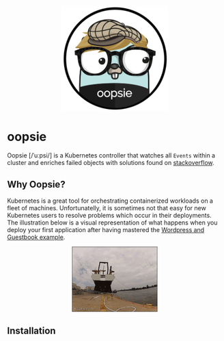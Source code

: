 <p align="center"><img src="docs/images/logo_v1.png" width="250"></p>

# oopsie

Oopsie [/ˈuːpsi/] is a Kubernetes controller that watches all `Events` within a cluster and enriches failed objects with solutions found on [stackoverflow](https://stackoverflow.com).

## Why Oopsie?

Kubernetes is a great tool for orchestrating containerized workloads on a fleet of machines. Unfortunatelly, it is sometimes not that easy for new Kubernetes users to resolve problems which occur in their deployments. The illustration below is a visual representation of what happens when you deploy your first application after having mastered the [Wordpress and Guestbook example](https://github.com/kubernetes/examples).

<p align="center"><img src="docs/images/shipit.gif" width="200"></p>

## Installation
